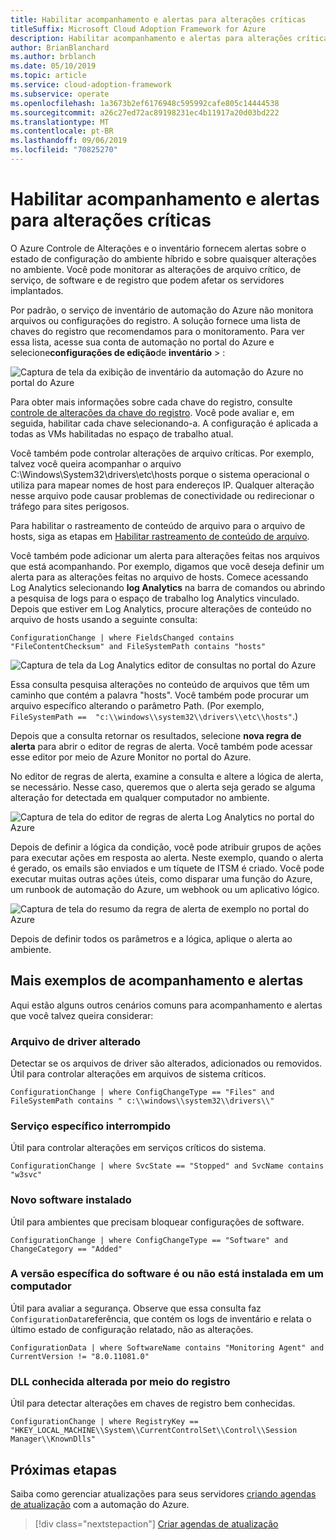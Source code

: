 ```yaml
---
title: Habilitar acompanhamento e alertas para alterações críticas
titleSuffix: Microsoft Cloud Adoption Framework for Azure
description: Habilitar acompanhamento e alertas para alterações críticas
author: BrianBlanchard
ms.author: brblanch
ms.date: 05/10/2019
ms.topic: article
ms.service: cloud-adoption-framework
ms.subservice: operate
ms.openlocfilehash: 1a3673b2ef6176948c595992cafe805c14444538
ms.sourcegitcommit: a26c27ed72ac89198231ec4b11917a20d03bd222
ms.translationtype: MT
ms.contentlocale: pt-BR
ms.lasthandoff: 09/06/2019
ms.locfileid: "70825270"
---
```

# <a name="enable-tracking-and-alerting-for-critical-changes"></a>Habilitar acompanhamento e alertas para alterações críticas

O Azure Controle de Alterações e o inventário fornecem alertas sobre o estado de configuração do ambiente híbrido e sobre quaisquer alterações no ambiente. Você pode monitorar as alterações de arquivo crítico, de serviço, de software e de registro que podem afetar os servidores implantados.

Por padrão, o serviço de inventário de automação do Azure não monitora arquivos ou configurações do registro. A solução fornece uma lista de chaves do registro que recomendamos para o monitoramento. Para ver essa lista, acesse sua conta de automação no portal do Azure e selecione**configurações de edição**de **inventário** > :

![Captura de tela da exibição de inventário da automação do Azure no portal do Azure](./media/change-tracking1.png)

Para obter mais informações sobre cada chave do registro, consulte [controle de alterações da chave do registro](/azure/automation/automation-change-tracking#registry-key-change-tracking). Você pode avaliar e, em seguida, habilitar cada chave selecionando-a. A configuração é aplicada a todas as VMs habilitadas no espaço de trabalho atual.

Você também pode controlar alterações de arquivo críticas. Por exemplo, talvez você queira acompanhar o arquivo C:\Windows\System32\drivers\etc\hosts porque o sistema operacional o utiliza para mapear nomes de host para endereços IP. Qualquer alteração nesse arquivo pode causar problemas de conectividade ou redirecionar o tráfego para sites perigosos.

Para habilitar o rastreamento de conteúdo de arquivo para o arquivo de hosts, siga as etapas em [Habilitar rastreamento de conteúdo de arquivo](/azure/automation/change-tracking-file-contents#enable-file-content-tracking).

Você também pode adicionar um alerta para alterações feitas nos arquivos que está acompanhando. Por exemplo, digamos que você deseja definir um alerta para as alterações feitas no arquivo de hosts. Comece acessando Log Analytics selecionando **log Analytics** na barra de comandos ou abrindo a pesquisa de logs para o espaço de trabalho log Analytics vinculado. Depois que estiver em Log Analytics, procure alterações de conteúdo no arquivo de hosts usando a seguinte consulta:

```kusto
ConfigurationChange | where FieldsChanged contains "FileContentChecksum" and FileSystemPath contains "hosts"
```

![Captura de tela da Log Analytics editor de consultas no portal do Azure](./media/change-tracking2.png)

Essa consulta pesquisa alterações no conteúdo de arquivos que têm um caminho que contém a palavra "hosts". Você também pode procurar um arquivo específico alterando o parâmetro Path. (Por exemplo, `FileSystemPath ==  "c:\\windows\\system32\\drivers\\etc\\hosts"`.)
  
Depois que a consulta retornar os resultados, selecione **nova regra de alerta** para abrir o editor de regras de alerta. Você também pode acessar esse editor por meio de Azure Monitor no portal do Azure.

No editor de regras de alerta, examine a consulta e altere a lógica de alerta, se necessário. Nesse caso, queremos que o alerta seja gerado se alguma alteração for detectada em qualquer computador no ambiente.

![Captura de tela do editor de regras de alerta Log Analytics no portal do Azure](./media/change-tracking3.png)

Depois de definir a lógica da condição, você pode atribuir grupos de ações para executar ações em resposta ao alerta. Neste exemplo, quando o alerta é gerado, os emails são enviados e um tíquete de ITSM é criado. Você pode executar muitas outras ações úteis, como disparar uma função do Azure, um runbook de automação do Azure, um webhook ou um aplicativo lógico.

![Captura de tela do resumo da regra de alerta de exemplo no portal do Azure](./media/change-tracking4.png)

Depois de definir todos os parâmetros e a lógica, aplique o alerta ao ambiente.

## <a name="more-tracking-and-alerting-examples"></a>Mais exemplos de acompanhamento e alertas

Aqui estão alguns outros cenários comuns para acompanhamento e alertas que você talvez queira considerar:

### <a name="driver-file-changed"></a>Arquivo de driver alterado

Detectar se os arquivos de driver são alterados, adicionados ou removidos. Útil para controlar alterações em arquivos de sistema críticos.

  ```kusto
  ConfigurationChange | where ConfigChangeType == "Files" and FileSystemPath contains " c:\\windows\\system32\\drivers\\"
  ```

### <a name="specific-service-stopped"></a>Serviço específico interrompido

Útil para controlar alterações em serviços críticos do sistema.

  ```kusto
  ConfigurationChange | where SvcState == "Stopped" and SvcName contains "w3svc"
  ```

### <a name="new-software-installed"></a>Novo software instalado

Útil para ambientes que precisam bloquear configurações de software.

  ```kusto
  ConfigurationChange | where ConfigChangeType == "Software" and ChangeCategory == "Added"
  ```

### <a name="specific-software-version-is-or-isnt-installed-on-a-machine"></a>A versão específica do software é ou não está instalada em um computador

Útil para avaliar a segurança. Observe que essa consulta faz `ConfigurationData`referência, que contém os logs de inventário e relata o último estado de configuração relatado, não as alterações.

  ```kusto
  ConfigurationData | where SoftwareName contains "Monitoring Agent" and CurrentVersion != "8.0.11081.0"
  ```

### <a name="known-dll-changed-through-registry"></a>DLL conhecida alterada por meio do registro

Útil para detectar alterações em chaves de registro bem conhecidas.

  ```kusto
  ConfigurationChange | where RegistryKey == "HKEY_LOCAL_MACHINE\\System\\CurrentControlSet\\Control\\Session Manager\\KnownDlls"
  ```

## <a name="next-steps"></a>Próximas etapas

Saiba como gerenciar atualizações para seus servidores [criando agendas de atualização](./update-schedules.md) com a automação do Azure.

> [!div class="nextstepaction"]
> [Criar agendas de atualização](./update-schedules.md)
